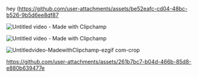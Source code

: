 hey
(https://github.com/user-attachments/assets/be52eafc-cd04-48bc-b526-9b5d6ee8df87

![Untitled video - Made with Clipchamp](https://github.com/user-attachments/assets/10e06408-c72b-421e-bf53-c69008005659)


![Untitled video - Made with Clipchamp](https://github.com/user-attachments/assets/d2e65c33-07eb-439f-9bcc-4dade181fe1f.gif)


![Untitledvideo-MadewithClipchamp-ezgif com-crop](https://github.com/user-attachments/assets/9f564e60-0a3f-4a3d-a636-eba69f79bce7.gif)



https://github.com/user-attachments/assets/261b7bc7-b04d-466b-85d8-e880b639477e

